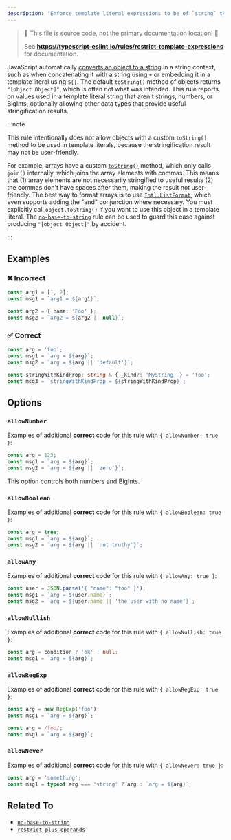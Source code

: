 ```yaml
---
description: 'Enforce template literal expressions to be of `string` type.'
---
```


> 🛑 This file is source code, not the primary documentation location! 🛑
>
> See **https://typescript-eslint.io/rules/restrict-template-expressions** for documentation.

JavaScript automatically [converts an object to a string](https://developer.mozilla.org/en-US/docs/Web/JavaScript/Reference/Global_Objects/String#string_coercion) in a string context, such as when concatenating it with a string using `+` or embedding it in a template literal using `${}`.
The default `toString()` method of objects returns `"[object Object]"`, which is often not what was intended.
This rule reports on values used in a template literal string that aren't strings, numbers, or BigInts, optionally allowing other data types that provide useful stringification results.

:::note

This rule intentionally does not allow objects with a custom `toString()` method to be used in template literals, because the stringification result may not be user-friendly.

For example, arrays have a custom [`toString()`](https://developer.mozilla.org/en-US/docs/Web/JavaScript/Reference/Global_Objects/Array/toString) method, which only calls `join()` internally, which joins the array elements with commas. This means that (1) array elements are not necessarily stringified to useful results (2) the commas don't have spaces after them, making the result not user-friendly. The best way to format arrays is to use [`Intl.ListFormat`](https://developer.mozilla.org/en-US/docs/Web/JavaScript/Reference/Global_Objects/Intl/ListFormat), which even supports adding the "and" conjunction where necessary.
You must explicitly call `object.toString()` if you want to use this object in a template literal.
The [`no-base-to-string`](./no-base-to-string.md) rule can be used to guard this case against producing `"[object Object]"` by accident.

:::

## Examples

<!--tabs-->

### ❌ Incorrect

```ts
const arg1 = [1, 2];
const msg1 = `arg1 = ${arg1}`;

const arg2 = { name: 'Foo' };
const msg2 = `arg2 = ${arg2 || null}`;
```

### ✅ Correct

```ts
const arg = 'foo';
const msg1 = `arg = ${arg}`;
const msg2 = `arg = ${arg || 'default'}`;

const stringWithKindProp: string & { _kind?: 'MyString' } = 'foo';
const msg3 = `stringWithKindProp = ${stringWithKindProp}`;
```

## Options

### `allowNumber`

Examples of additional **correct** code for this rule with `{ allowNumber: true }`:

```ts option='{ "allowNumber": true }' showPlaygroundButton
const arg = 123;
const msg1 = `arg = ${arg}`;
const msg2 = `arg = ${arg || 'zero'}`;
```

This option controls both numbers and BigInts.

### `allowBoolean`

Examples of additional **correct** code for this rule with `{ allowBoolean: true }`:

```ts option='{ "allowBoolean": true }' showPlaygroundButton
const arg = true;
const msg1 = `arg = ${arg}`;
const msg2 = `arg = ${arg || 'not truthy'}`;
```

### `allowAny`

Examples of additional **correct** code for this rule with `{ allowAny: true }`:

```ts option='{ "allowAny": true }' showPlaygroundButton
const user = JSON.parse('{ "name": "foo" }');
const msg1 = `arg = ${user.name}`;
const msg2 = `arg = ${user.name || 'the user with no name'}`;
```

### `allowNullish`

Examples of additional **correct** code for this rule with `{ allowNullish: true }`:

```ts option='{ "allowNullish": true }' showPlaygroundButton
const arg = condition ? 'ok' : null;
const msg1 = `arg = ${arg}`;
```

### `allowRegExp`

Examples of additional **correct** code for this rule with `{ allowRegExp: true }`:

```ts option='{ "allowRegExp": true }' showPlaygroundButton
const arg = new RegExp('foo');
const msg1 = `arg = ${arg}`;
```

```ts option='{ "allowRegExp": true }' showPlaygroundButton
const arg = /foo/;
const msg1 = `arg = ${arg}`;
```

### `allowNever`

Examples of additional **correct** code for this rule with `{ allowNever: true }`:

```ts option='{ "allowNever": true }' showPlaygroundButton
const arg = 'something';
const msg1 = typeof arg === 'string' ? arg : `arg = ${arg}`;
```

## Related To

- [`no-base-to-string`](./no-base-to-string.md)
- [`restrict-plus-operands`](./restrict-plus-operands.md)
